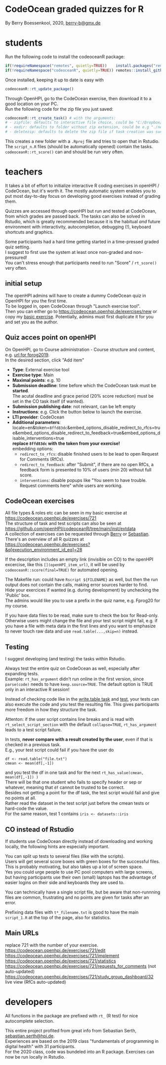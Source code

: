 # CodeOcean graded quizzes for R

By Berry Boessenkool, 2020, [berry-b@gmx.de](mailto:berry-b@gmx.de)

# students

Run the following code to install the codeoceanR package:

```r
if(!requireNamespace("remotes", quietly=TRUE))    install.packages("remotes")
if(!requireNamespace("codeoceanR", quietly=TRUE)) remotes::install_github("openHPI/codeoceanR")
```

Once installed, keeping it up to date is easy with
```r
codeoceanR::rt_update_package()
```

Through OpenHPI, go to the CodeOcean exercise, then download it to a good location on your PC.  
Run the following code for the zip file you just saved:

```r
codeoceanR::rt_create_task() # with the arguments:
# - zipfile: defaults to interactive file choice, could be "C:/Dropbox/R/FProg20_R_quiz_1.zip"
# - exdir: defaults to folder without zip extension, could be e.g "./newFolder_at_wd/quiz1"
# - deletezip: defaults to delete the zip file if task creation was successful
```

This creates a new folder with a `.Rproj` file and tries to open that in Rstudio.  
The `script_n.R` files (should be automatically opened) contain the tasks.  
`codeoceanR::rt_score()` can and should be run very often.


# teachers

It takes a bit of effort to initialize interactive R coding exercises in openHPI / CodeOcean, but it's worth it. 
The mostly automatic system enables you to put most day-to-day focus on developing good exercises instead of grading them.

Quizzes are accessed through openHPI but run and tested at CodeOcean, from which grades are passed back.
The tasks can also be solved in Rstudio, which is greatly recommended because it is the habitual _and_ future environment with interactivity, autocompletion, debugging (!), keyboard shortcuts and graphics.

Some participants had a hard time getting started in a time-pressed graded quiz setting.  
I suggest to first use the system at least once non-graded and non-pressured!  
You can't stress enough that participants need to run "Score" / `rt_score()` very often.  

## initial setup

The openHPI admins will have to create a dummy CodeOcean quiz in OpenHPI for you the first time.  
To be logged in, open CodeOcean through "Launch exercise tool".  
Then you can either go to <https://codeocean.openhpi.de/exercises/new>
or copy my [basic exercise](https://codeocean.openhpi.de/exercises/721). 
Potentially, admins must first duplicate it for you and set you as the author.

## Quiz acces point on openHPI

On OpenHPI, go to Course administration - Course structure and content, e.g. 
[url for fprog2019](https://open.hpi.de/courses/fprog-wi-2019/sections).  
In the desired section, click "Add item"

- **Type**: External exercise tool
- **Exercise type**: Main
- **Maximal points**: e.g. 10
- **Submission deadline**: time before which the CodeOcean task must be **started**.  
The acutal deadline and grace period (20% score reduction) must be set in the CO task itself (if wanted).
- **Submission publishing date**: not relevant, can be left empty
- **Instructions**: e.g. Click the button below to launch the exercise.
- **LTI provider**: CodeOcean
- **Additional parameters**: locale=en&token=`8ffd83dc`&embed_options_disable_redirect_to_rfcs=true&embed_options_disable_redirect_to_feedback=true&embed_options_disable_interventions=true  
**replace `8ffd83dc` with the token from your exercise!**  
embedding options:  
  -  `redirect_to_rfcs`: disable finished users to be lead to open Request for Comments (RfCs).
  -  `redirect_to_feedback`: after "Submit", if there are no open RfCs, a feedback form is presented to 10% of users (min 20) without full score. 
  -  `interventions`: disable popups like "You seem to have trouble. Request comments here" while users are working.


## CodeOcean exercises

All file types & roles etc can be seen in my basic exercise at <https://codeocean.openhpi.de/exercises/721>  
The structure of task and test scripts can also be seen at <https://github.com/openHPI/codeoceanR/tree/main/inst/extdata>  
A collection of exercises can be requested through [Berry](mailto:berry-b@gmx.de) or [Sebastian](mailto:sebastian.serth@hpi.de).  
There's an overview of all R quizzes at <https://codeocean.openhpi.de/exercises?&q[execution_environment_id_eq]=28>  

If the description includes an empty link (invisible on CO) to the openHPI excercise, like this `[](openHPI_item_url)`,
it will be used by `codeoceanR::score(final=TRUE)` for automated opening.

The Makefile run: could have `Rscript ${FILENAME}` as well, 
but then the run output does not contain the calls, making error sources harder to find.  
Hide your exercices if wanted (e.g. during development) by unchecking the 'Public' box.  
The admins would like you to use a prefix in the quiz name, e.g. Fprog20 for my course.

If you have data files to be read, make sure to check the box for Read-only.  
Otherwise users might change the file and your test script might fail,
e.g. if you have a file with meta data in the first lines and you want to 
emphasize to never touch raw data and use `read.table(...,skip=n)` instead.

## Testing

I suggest developing (and testing) the tasks within Rstudio.

Always test the entire quiz on CodeOcean as well, especially after expanding tests.  
Example: `rt_has_argument` didn't run online in the first version, 
since `parse(code)` needs to have `keep.source=TRUE`. 
The default option is TRUE only in an interactive R session!

Instead of checking code like in the [write.table task](https://github.com/openHPI/codeoceanR/blob/main/inst/extdata/script_2.R#L9-L13) and [test](https://github.com/openHPI/codeoceanR/blob/main/inst/extdata/tests.R#L61-L73), 
your tests can also execute the code and you test the resulting file.
This gives participants more freedom in how they structure the task.  

Attenton: if the user script contains line breaks and is read with `rt_select_script_section` with the default `collapse=TRUE`,
`rt_has_argument` leads to a test script failure.

In tests, **never compare with a result created by the user**, even if that is checked in a previous task.  
E.g., your test script could fail if you have the user do
```
df <- read.table("file.txt")
cmean <- mean(df[,-1])
```
and you test the df in one task and for the next
`rt_has_value(cmean,  mean(df[,-1]) )`  
There will be that one student who fails to specify header or sep or whatever,
meaning that `df` cannot be trusted to be correct.  
Besides not getting a point for the df task, the test script would fail and give no points at all.  
Rather read the dataset in the test script just before the cmean tests or hard-code the value.  
For the same reason, test 1 contains `iris <- datasets::iris`

## CO instead of Rstudio

If students use CodeOcean directly instead of downloading and working locally,
the following hints are especially important.

You can split up tests to several files (like with the scripts).  
Users will get several score boxes with green boxes for the successful files.
This is probably motivating, but also takes up a lot of screen space.  
Yes you could urge people to use PC pool computers with large screens, 
but having participants use their own (small) laptops has the advantage of 
easier logins on their side and keyboards they are used to.

You can technically have a single script file, but be aware that 
non-runnning files are common, frustrating and no points are given for tasks after an error.

Prefixing data files with `t*_filename.txt` is good to have the main `script_1.R` 
at the top of the page, also for statistics.


## Main URLs
replace 721 with the number of your exercise.  
https://codeocean.openhpi.de/exercises/721/edit  
https://codeocean.openhpi.de/exercises/721/implement  
https://codeocean.openhpi.de/exercises/721/statistics  
https://codeocean.openhpi.de/exercises/721/requests_for_comments  (not auto-updated)
https://codeocean.openhpi.de/exercises/721/study_group_dashboard/32  live view (RfCs auto-updated)


# developers

All functions in the package are prefixed with `rt_` (R test) for nice autocomplete selection.

This entire project profited from great info from Sebastian Serth, <sebastian.serth@hpi.de>.  
Experiences are based on the 2019 class "fundamentals of programming in digital health" with 31 participants.  
For the 2020 class, code was bundeled into an R package. Exercises can now be run locally in Rstudio. 
